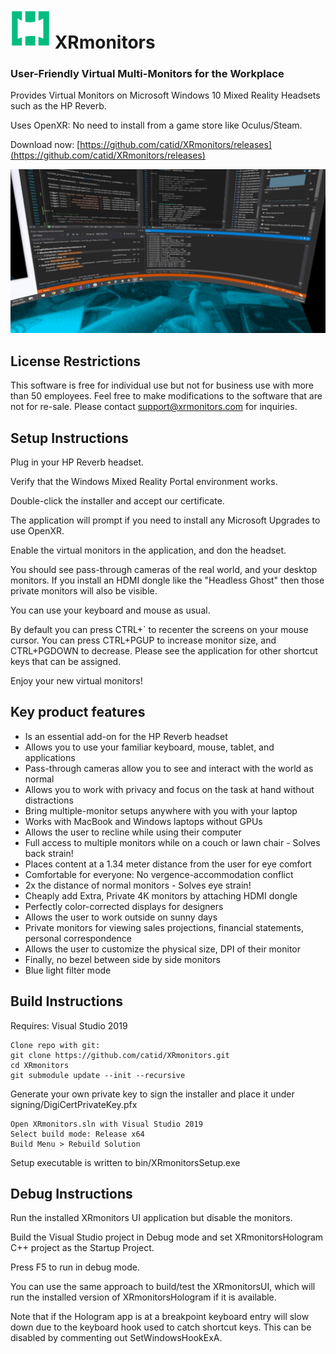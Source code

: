 # ![Logo](https://github.com/catid/XRmonitors/raw/master/art/XRmonitorsLogo/64w/64x64_FAVICON.png "Logo") XRmonitors
### User-Friendly Virtual Multi-Monitors for the Workplace

Provides Virtual Monitors on Microsoft Windows 10 Mixed Reality Headsets such as the HP Reverb.

Uses OpenXR: No need to install from a game store like Oculus/Steam.

Download now: [https://github.com/catid/XRmonitors/releases](https://github.com/catid/XRmonitors/releases)

![alt text](https://github.com/catid/XRmonitors/raw/master/preview.png "XRmonitors Preview")


## License Restrictions

This software is free for individual use but not for business use with more than 50 employees.
Feel free to make modifications to the software that are not for re-sale.
Please contact support@xrmonitors.com for inquiries.


## Setup Instructions

Plug in your HP Reverb headset.

Verify that the Windows Mixed Reality Portal environment works.

Double-click the installer and accept our certificate.

The application will prompt if you need to install any Microsoft Upgrades to use OpenXR.

Enable the virtual monitors in the application, and don the headset.

You should see pass-through cameras of the real world, and your desktop monitors.
If you install an HDMI dongle like the "Headless Ghost" then those private monitors will also be visible.

You can use your keyboard and mouse as usual.

By default you can press CTRL+` to recenter the screens on your mouse cursor.
You can press CTRL+PGUP to increase monitor size, and CTRL+PGDOWN to decrease.
Please see the application for other shortcut keys that can be assigned.

Enjoy your new virtual monitors!


## Key product features

- Is an essential add-on for the HP Reverb headset
- Allows you to use your familiar keyboard, mouse, tablet, and applications
- Pass-through cameras allow you to see and interact with the world as normal
- Allows you to work with privacy and focus on the task at hand without distractions
- Bring multiple-monitor setups anywhere with you with your laptop
- Works with MacBook and Windows laptops without GPUs
- Allows the user to recline while using their computer
- Full access to multiple monitors while on a couch or lawn chair - Solves back strain!
- Places content at a 1.34 meter distance from the user for eye comfort
- Comfortable for everyone: No vergence-accommodation conflict
- 2x the distance of normal monitors - Solves eye strain!
- Cheaply add Extra, Private 4K monitors by attaching HDMI dongle
- Perfectly color-corrected displays for designers
- Allows the user to work outside on sunny days
- Private monitors for viewing sales projections, financial statements, personal correspondence
- Allows the user to customize the physical size, DPI of their monitor
- Finally, no bezel between side by side monitors
- Blue light filter mode


## Build Instructions

Requires: Visual Studio 2019

```
Clone repo with git: 
git clone https://github.com/catid/XRmonitors.git
cd XRmonitors
git submodule update --init --recursive
```

Generate your own private key to sign the installer and place it under signing/DigiCertPrivateKey.pfx

```
Open XRmonitors.sln with Visual Studio 2019
Select build mode: Release x64
Build Menu > Rebuild Solution
```

Setup executable is written to bin/XRmonitorsSetup.exe


## Debug Instructions

Run the installed XRmonitors UI application but disable the monitors.

Build the Visual Studio project in Debug mode and set XRmonitorsHologram
C++ project as the Startup Project.

Press F5 to run in debug mode.

You can use the same approach to build/test the XRmonitorsUI,
which will run the installed version of XRmonitorsHologram if it is available.

Note that if the Hologram app is at a breakpoint keyboard entry will slow down
due to the keyboard hook used to catch shortcut keys.  This can be disabled by
commenting out SetWindowsHookExA.
